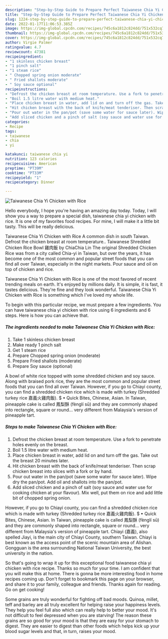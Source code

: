 ```yaml
---
description: "Step-by-Step Guide to Prepare Perfect Taiwanese Chia Yi Chicken with Rice"
title: "Step-by-Step Guide to Prepare Perfect Taiwanese Chia Yi Chicken with Rice"
slug: 1224-step-by-step-guide-to-prepare-perfect-taiwanese-chia-yi-chicken-with-rice
date: 2022-01-17T11:06:53.385Z
image: https://img-global.cpcdn.com/recipes/745c6a1812c824dd/751x532cq70/taiwanese-chia-yi-chicken-with-rice-recipe-main-photo.jpg
thumbnail: https://img-global.cpcdn.com/recipes/745c6a1812c824dd/751x532cq70/taiwanese-chia-yi-chicken-with-rice-recipe-main-photo.jpg
cover: https://img-global.cpcdn.com/recipes/745c6a1812c824dd/751x532cq70/taiwanese-chia-yi-chicken-with-rice-recipe-main-photo.jpg
author: Virgie Palmer
ratingvalue: 4.7
reviewcount: 47381
recipeingredient:
- "1 skinless chicken breast"
- "1 pinch salt"
- "1 steam rice"
- " Chopped spring onion moderate"
- " Fried shallots moderate"
- " Soy sauce optional"
recipeinstructions:
- "Defrost the chicken breast at room temperature. Use a fork to penetrate holes evenly on the breast."
- "Boil 1.5 litre water with medium heat."
- "Place chicken breast in water, add lid on and turn off the gas. Take out the breast 20 minutes later."
- "Hit chicken breast with the back of knife/meat tenderiser. Then scrap chicken breast into slices with a fork or by hand."
- "Pour out water in the pan/pot (save some water for sauce later). Wipe dry the pan/pot. Add oil and shallots into the pan/pot."
- "Add sliced chicken and a pinch of salt (soy sauce and water use for cooking chicken at your flavour). Mix well, put them on rice and add little bit of chopped spring onion."
categories:
- Recipe
tags:
- taiwanese
- chia
- yi

katakunci: taiwanese chia yi 
nutrition: 123 calories
recipecuisine: American
preptime: "PT39M"
cooktime: "PT33M"
recipeyield: "1"
recipecategory: Dinner

---
```



![Taiwanese Chia Yi Chicken with Rice](https://img-global.cpcdn.com/recipes/745c6a1812c824dd/751x532cq70/taiwanese-chia-yi-chicken-with-rice-recipe-main-photo.jpg)

Hello everybody, I hope you're having an amazing day today. Today, I will show you a way to prepare a special dish, taiwanese chia yi chicken with rice. It is one of my favorites food recipes. For mine, I will make it a little bit tasty. This will be really delicious.

Taiwanese Chia Yi Chicken with Rice A common dish in south Taiwan. Defrost the chicken breast at room temperature.. Taiwanese Shredded Chicken Rice Bowl 雞肉飯 by ChiaChia Lin The original Shredded Chicken Rice was from a city called Chia-yi in Taiwan, but over the years, it has become one of the most common and popular street foods that you can find all over Taiwan, especially in the night markets. Pour sauce and oil on top of chicken and rice.

Taiwanese Chia Yi Chicken with Rice is one of the most favored of recent trending meals on earth. It's enjoyed by millions daily. It is simple, it is fast, it tastes delicious. They're fine and they look wonderful. Taiwanese Chia Yi Chicken with Rice is something which I've loved my whole life.


To begin with this particular recipe, we must prepare a few ingredients. You can have taiwanese chia yi chicken with rice using 6 ingredients and 6 steps. Here is how you can achieve that.

<!--inarticleads1-->

##### The ingredients needed to make Taiwanese Chia Yi Chicken with Rice:

1. Take 1 skinless chicken breast
1. Make ready 1 pinch salt
1. Get 1 steam rice
1. Prepare  Chopped spring onion (moderate)
1. Prepare  Fried shallots (moderate)
1. Prepare  Soy sauce (optional)


A bowl of white rice topped with some shredded chicken and soy sauce. Along with braised pork rice, they are the most common and popular street foods that you can find all over Taiwan. However, if you go to Chiayi county, you can find a shredded chicken rice which is made with turkey (Shredded turkey rice 嘉義火雞肉飯). $ • Quick Bites, Chinese, Asian. In Taiwan, pineapple cake is called 鳳梨酥 (fènglí sū) and they are commonly shaped into rectangle, square or round… very different from Malaysia&#39;s version of pineapple tart. 

<!--inarticleads2-->

##### Steps to make Taiwanese Chia Yi Chicken with Rice:

1. Defrost the chicken breast at room temperature. Use a fork to penetrate holes evenly on the breast.
1. Boil 1.5 litre water with medium heat.
1. Place chicken breast in water, add lid on and turn off the gas. Take out the breast 20 minutes later.
1. Hit chicken breast with the back of knife/meat tenderiser. Then scrap chicken breast into slices with a fork or by hand.
1. Pour out water in the pan/pot (save some water for sauce later). Wipe dry the pan/pot. Add oil and shallots into the pan/pot.
1. Add sliced chicken and a pinch of salt (soy sauce and water use for cooking chicken at your flavour). Mix well, put them on rice and add little bit of chopped spring onion.


However, if you go to Chiayi county, you can find a shredded chicken rice which is made with turkey (Shredded turkey rice 嘉義火雞肉飯). $ • Quick Bites, Chinese, Asian. In Taiwan, pineapple cake is called 鳳梨酥 (fènglí sū) and they are commonly shaped into rectangle, square or round… very different from Malaysia&#39;s version of pineapple tart. Chiayi (嘉義), also spelled Jiayi, is the main city of Chiayi County, southern Taiwan. Chiayi is best known as the access point of the scenic mountain area of Alishan. Gongguan is the area surrounding National Taiwan University, the best university in the nation. 

So that's going to wrap it up for this exceptional food taiwanese chia yi chicken with rice recipe. Thanks so much for your time. I am confident that you will make this at home. There is gonna be more interesting food in home recipes coming up. Don't forget to bookmark this page on your browser, and share it to your family, colleague and friends. Thanks again for reading. Go on get cooking!

Some grains are truly wonderful for fighting off bad moods. Quinoa, millet, teff and barley are all truly excellent for helping raise your happiness levels. They help you feel full also which can really help to better your mood. It's not difficult to feel depressed when you are starving! The reason these grains are so good for your mood is that they are easy for your stomach to digest. They are easier to digest than other foods which helps kick up your blood sugar levels and that, in turn, raises your mood.
